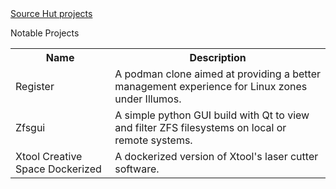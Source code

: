 <!-- # madelinehebert.github.io -->
<html>
  <head></head>
  <body>
    <a href="https://sr.ht/~madelinehebert">Source Hut projects</a>
    <br>
    <p>Notable Projects</p>
    <table>
      <tr>
        <th>Name</th>
        <th>Description</th>
      </tr>
      <tr>
        <td>Register</td>
        <td>A podman clone aimed at providing a better management experience for Linux zones under Illumos.</td>
      </tr>
      <tr>
        <td>Zfsgui</td>
        <td>A simple python GUI build with Qt to view and filter ZFS filesystems on local or remote systems.</td>
      </tr>
      <tr>
        <td>Xtool Creative Space Dockerized</td>
        <td>A dockerized version of Xtool's laser cutter software.</td>
      </tr>
    </table>
  </body>
</html>
